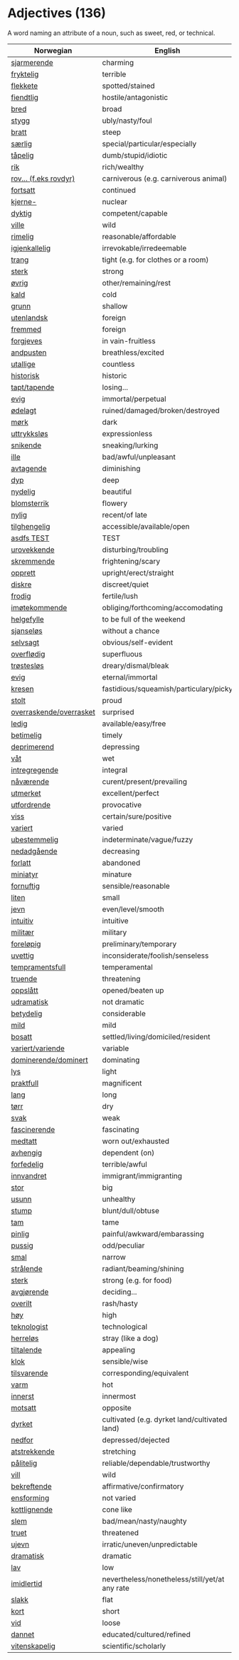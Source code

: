 # Adjectives (136)

A word naming an attribute of a noun, such as sweet, red, or technical.

| Norwegian | English |
| --- | --- |
| [sjarmerende](https://www.ordnett.no/search?language=no&phrase=sjarmerende) | charming |
| [fryktelig](https://www.ordnett.no/search?language=no&phrase=fryktelig) | terrible |
| [flekkete](https://www.ordnett.no/search?language=no&phrase=flekkete) | spotted/stained |
| [fiendtlig](https://www.ordnett.no/search?language=no&phrase=fiendtlig) | hostile/antagonistic |
| [bred](https://www.ordnett.no/search?language=no&phrase=bred) | broad |
| [stygg](https://www.ordnett.no/search?language=no&phrase=stygg) | ubly/nasty/foul |
| [bratt](https://www.ordnett.no/search?language=no&phrase=bratt) | steep |
| [særlig](https://www.ordnett.no/search?language=no&phrase=særlig) | special/particular/especially |
| [tåpelig](https://www.ordnett.no/search?language=no&phrase=tåpelig) | dumb/stupid/idiotic |
| [rik](https://www.ordnett.no/search?language=no&phrase=rik) | rich/wealthy |
| [rov... (f.eks rovdyr)](https://www.ordnett.no/search?language=no&phrase=rov...%20(f.eks%20rovdyr)) | carniverous (e.g. carniverous animal) |
| [fortsatt](https://www.ordnett.no/search?language=no&phrase=fortsatt) | continued |
| [kjerne-](https://www.ordnett.no/search?language=no&phrase=kjerne-) | nuclear |
| [dyktig](https://www.ordnett.no/search?language=no&phrase=dyktig) | competent/capable |
| [ville](https://www.ordnett.no/search?language=no&phrase=ville) | wild |
| [rimelig](https://www.ordnett.no/search?language=no&phrase=rimelig) | reasonable/affordable |
| [igjenkallelig](https://www.ordnett.no/search?language=no&phrase=igjenkallelig) | irrevokable/irredeemable |
| [trang](https://www.ordnett.no/search?language=no&phrase=trang) | tight (e.g. for clothes or a room) |
| [sterk](https://www.ordnett.no/search?language=no&phrase=sterk) | strong |
| [øvrig](https://www.ordnett.no/search?language=no&phrase=øvrig) | other/remaining/rest |
| [kald](https://www.ordnett.no/search?language=no&phrase=kald) | cold |
| [grunn](https://www.ordnett.no/search?language=no&phrase=grunn) | shallow |
| [utenlandsk](https://www.ordnett.no/search?language=no&phrase=utenlandsk) | foreign |
| [fremmed](https://www.ordnett.no/search?language=no&phrase=fremmed) | foreign |
| [forgjeves](https://www.ordnett.no/search?language=no&phrase=forgjeves) | in vain-fruitless |
| [andpusten](https://www.ordnett.no/search?language=no&phrase=andpusten) | breathless/excited |
| [utallige](https://www.ordnett.no/search?language=no&phrase=utallige) | countless |
| [historisk](https://www.ordnett.no/search?language=no&phrase=historisk) | historic |
| [tapt/tapende](https://www.ordnett.no/search?language=no&phrase=tapt/tapende) | losing... |
| [evig](https://www.ordnett.no/search?language=no&phrase=evig) | immortal/perpetual |
| [ødelagt](https://www.ordnett.no/search?language=no&phrase=ødelagt) | ruined/damaged/broken/destroyed |
| [mørk](https://www.ordnett.no/search?language=no&phrase=mørk) | dark |
| [uttrykksløs](https://www.ordnett.no/search?language=no&phrase=uttrykksløs) | expressionless |
| [snikende](https://www.ordnett.no/search?language=no&phrase=snikende) | sneaking/lurking |
| [ille](https://www.ordnett.no/search?language=no&phrase=ille) | bad/awful/unpleasant |
| [avtagende](https://www.ordnett.no/search?language=no&phrase=avtagende) | diminishing |
| [dyp](https://www.ordnett.no/search?language=no&phrase=dyp) | deep |
| [nydelig](https://www.ordnett.no/search?language=no&phrase=nydelig) | beautiful |
| [blomsterrik](https://www.ordnett.no/search?language=no&phrase=blomsterrik) | flowery |
| [nylig](https://www.ordnett.no/search?language=no&phrase=nylig) | recent/of late |
| [tilghengelig](https://www.ordnett.no/search?language=no&phrase=tilghengelig) | accessible/available/open |
| [asdfs TEST](https://www.ordnett.no/search?language=no&phrase=asdfs%20TEST) | TEST |
| [urovekkende](https://www.ordnett.no/search?language=no&phrase=urovekkende) | disturbing/troubling |
| [skremmende](https://www.ordnett.no/search?language=no&phrase=skremmende) | frightening/scary |
| [opprett](https://www.ordnett.no/search?language=no&phrase=opprett) | upright/erect/straight |
| [diskre](https://www.ordnett.no/search?language=no&phrase=diskre) | discreet/quiet |
| [frodig](https://www.ordnett.no/search?language=no&phrase=frodig) | fertile/lush |
| [imøtekommende](https://www.ordnett.no/search?language=no&phrase=imøtekommende) | obliging/forthcoming/accomodating |
| [helgefylle](https://www.ordnett.no/search?language=no&phrase=helgefylle) | to be full of the weekend |
| [sjanseløs](https://www.ordnett.no/search?language=no&phrase=sjanseløs) | without a chance |
| [selvsagt](https://www.ordnett.no/search?language=no&phrase=selvsagt) | obvious/self-evident |
| [overflødig](https://www.ordnett.no/search?language=no&phrase=overflødig) | superfluous |
| [trøstesløs](https://www.ordnett.no/search?language=no&phrase=trøstesløs) | dreary/dismal/bleak |
| [evig](https://www.ordnett.no/search?language=no&phrase=evig) | eternal/immortal |
| [kresen](https://www.ordnett.no/search?language=no&phrase=kresen) | fastidious/squeamish/particulary/picky |
| [stolt](https://www.ordnett.no/search?language=no&phrase=stolt) | proud |
| [overraskende/overrasket](https://www.ordnett.no/search?language=no&phrase=overraskende/overrasket) | surprised |
| [ledig](https://www.ordnett.no/search?language=no&phrase=ledig) | available/easy/free |
| [betimelig](https://www.ordnett.no/search?language=no&phrase=betimelig) | timely |
| [deprimerend](https://www.ordnett.no/search?language=no&phrase=deprimerend) | depressing |
| [våt](https://www.ordnett.no/search?language=no&phrase=våt) | wet |
| [intregregende](https://www.ordnett.no/search?language=no&phrase=intregregende) | integral |
| [nåværende](https://www.ordnett.no/search?language=no&phrase=nåværende) | curent/present/prevailing |
| [utmerket](https://www.ordnett.no/search?language=no&phrase=utmerket) | excellent/perfect |
| [utfordrende](https://www.ordnett.no/search?language=no&phrase=utfordrende) | provocative |
| [viss](https://www.ordnett.no/search?language=no&phrase=viss) | certain/sure/positive |
| [variert](https://www.ordnett.no/search?language=no&phrase=variert) | varied |
| [ubestemmelig](https://www.ordnett.no/search?language=no&phrase=ubestemmelig) | indeterminate/vague/fuzzy |
| [nedadgående](https://www.ordnett.no/search?language=no&phrase=nedadgående) | decreasing |
| [forlatt](https://www.ordnett.no/search?language=no&phrase=forlatt) | abandoned |
| [miniatyr](https://www.ordnett.no/search?language=no&phrase=miniatyr) | minature |
| [fornuftig](https://www.ordnett.no/search?language=no&phrase=fornuftig) | sensible/reasonable |
| [liten](https://www.ordnett.no/search?language=no&phrase=liten) | small |
| [jevn](https://www.ordnett.no/search?language=no&phrase=jevn) | even/level/smooth |
| [intuitiv](https://www.ordnett.no/search?language=no&phrase=intuitiv) | intuitive |
| [militær](https://www.ordnett.no/search?language=no&phrase=militær) | military |
| [foreløpig](https://www.ordnett.no/search?language=no&phrase=foreløpig) | preliminary/temporary |
| [uvettig](https://www.ordnett.no/search?language=no&phrase=uvettig) | inconsiderate/foolish/senseless |
| [tempramentsfull](https://www.ordnett.no/search?language=no&phrase=tempramentsfull) | temperamental |
| [truende](https://www.ordnett.no/search?language=no&phrase=truende) | threatening |
| [oppslått](https://www.ordnett.no/search?language=no&phrase=oppslått) | opened/beaten up |
| [udramatisk](https://www.ordnett.no/search?language=no&phrase=udramatisk) | not dramatic |
| [betydelig](https://www.ordnett.no/search?language=no&phrase=betydelig) | considerable |
| [mild](https://www.ordnett.no/search?language=no&phrase=mild) | mild |
| [bosatt](https://www.ordnett.no/search?language=no&phrase=bosatt) | settled/living/domiciled/resident |
| [variert/variende](https://www.ordnett.no/search?language=no&phrase=variert/variende) | variable |
| [dominerende/dominert](https://www.ordnett.no/search?language=no&phrase=dominerende/dominert) | dominating |
| [lys](https://www.ordnett.no/search?language=no&phrase=lys) | light |
| [praktfull](https://www.ordnett.no/search?language=no&phrase=praktfull) | magnificent |
| [lang](https://www.ordnett.no/search?language=no&phrase=lang) | long |
| [tørr](https://www.ordnett.no/search?language=no&phrase=tørr) | dry |
| [svak](https://www.ordnett.no/search?language=no&phrase=svak) | weak |
| [fascinerende](https://www.ordnett.no/search?language=no&phrase=fascinerende) | fascinating |
| [medtatt](https://www.ordnett.no/search?language=no&phrase=medtatt) | worn out/exhausted |
| [avhengig](https://www.ordnett.no/search?language=no&phrase=avhengig) | dependent (on) |
| [forfedelig](https://www.ordnett.no/search?language=no&phrase=forfedelig) | terrible/awful |
| [innvandret](https://www.ordnett.no/search?language=no&phrase=innvandret) | immigrant/immigranting |
| [stor](https://www.ordnett.no/search?language=no&phrase=stor) | big |
| [usunn](https://www.ordnett.no/search?language=no&phrase=usunn) | unhealthy |
| [stump](https://www.ordnett.no/search?language=no&phrase=stump) | blunt/dull/obtuse |
| [tam](https://www.ordnett.no/search?language=no&phrase=tam) | tame |
| [pinlig](https://www.ordnett.no/search?language=no&phrase=pinlig) | painful/awkward/embarassing |
| [pussig](https://www.ordnett.no/search?language=no&phrase=pussig) | odd/peculiar |
| [smal](https://www.ordnett.no/search?language=no&phrase=smal) | narrow |
| [strålende](https://www.ordnett.no/search?language=no&phrase=strålende) | radiant/beaming/shining |
| [sterk](https://www.ordnett.no/search?language=no&phrase=sterk) | strong (e.g. for food) |
| [avgjørende](https://www.ordnett.no/search?language=no&phrase=avgjørende) | deciding... |
| [overilt](https://www.ordnett.no/search?language=no&phrase=overilt) | rash/hasty |
| [høy](https://www.ordnett.no/search?language=no&phrase=høy) | high |
| [teknologist](https://www.ordnett.no/search?language=no&phrase=teknologist) | technological |
| [herreløs](https://www.ordnett.no/search?language=no&phrase=herreløs) | stray (like a dog) |
| [tiltalende](https://www.ordnett.no/search?language=no&phrase=tiltalende) | appealing |
| [klok](https://www.ordnett.no/search?language=no&phrase=klok) | sensible/wise |
| [tilsvarende](https://www.ordnett.no/search?language=no&phrase=tilsvarende) | corresponding/equivalent |
| [varm](https://www.ordnett.no/search?language=no&phrase=varm) | hot |
| [innerst](https://www.ordnett.no/search?language=no&phrase=innerst) | innermost |
| [motsatt](https://www.ordnett.no/search?language=no&phrase=motsatt) | opposite |
| [dyrket](https://www.ordnett.no/search?language=no&phrase=dyrket) | cultivated (e.g. dyrket land/cultivated land) |
| [nedfor](https://www.ordnett.no/search?language=no&phrase=nedfor) | depressed/dejected |
| [atstrekkende](https://www.ordnett.no/search?language=no&phrase=atstrekkende) | stretching |
| [pålitelig](https://www.ordnett.no/search?language=no&phrase=pålitelig) | reliable/dependable/trustworthy |
| [vill](https://www.ordnett.no/search?language=no&phrase=vill) | wild |
| [bekreftende](https://www.ordnett.no/search?language=no&phrase=bekreftende) | affirmative/confirmatory |
| [ensforming](https://www.ordnett.no/search?language=no&phrase=ensforming) | not varied |
| [kottlignende](https://www.ordnett.no/search?language=no&phrase=kottlignende) | cone like |
| [slem](https://www.ordnett.no/search?language=no&phrase=slem) | bad/mean/nasty/naughty |
| [truet](https://www.ordnett.no/search?language=no&phrase=truet) | threatened |
| [ujevn](https://www.ordnett.no/search?language=no&phrase=ujevn) | irratic/uneven/unpredictable |
| [dramatisk](https://www.ordnett.no/search?language=no&phrase=dramatisk) | dramatic |
| [lav](https://www.ordnett.no/search?language=no&phrase=lav) | low |
| [imidlertid](https://www.ordnett.no/search?language=no&phrase=imidlertid) | nevertheless/nonetheless/still/yet/at any rate |
| [slakk](https://www.ordnett.no/search?language=no&phrase=slakk) | flat |
| [kort](https://www.ordnett.no/search?language=no&phrase=kort) | short |
| [vid](https://www.ordnett.no/search?language=no&phrase=vid) | loose |
| [dannet](https://www.ordnett.no/search?language=no&phrase=dannet) | educated/cultured/refined |
| [vitenskapelig](https://www.ordnett.no/search?language=no&phrase=vitenskapelig) | scientific/scholarly |

